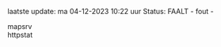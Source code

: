 laatste update: 
ma 04-12-2023 10:22   uur 
Status: FAALT - fout - 
<div class="service R">mapsrv</div><div class="service G">httpstat</div>